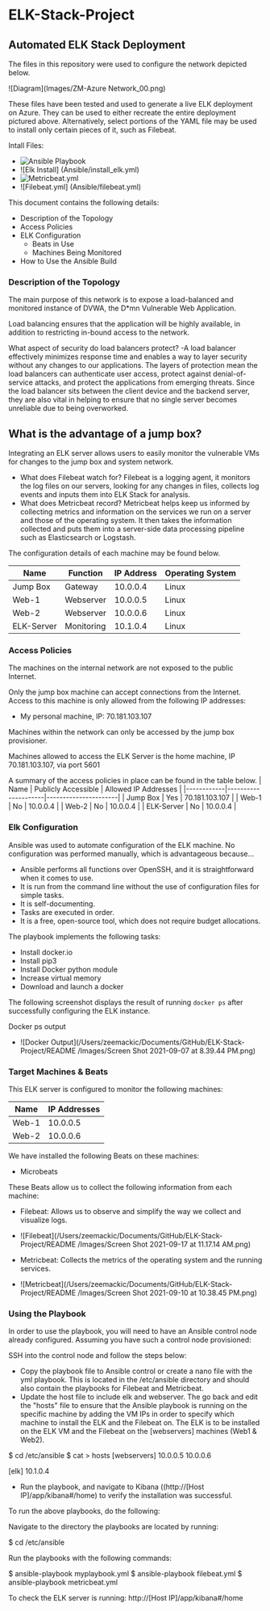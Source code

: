 # ELK-Stack-Project
## Automated ELK Stack Deployment

The files in this repository were used to configure the network depicted below.

![Diagram](Images/ZM-Azure Network_00.png)

These files have been tested and used to generate a live ELK deployment on Azure. They can be used to either recreate the entire deployment pictured above. Alternatively, select portions of the YAML file may be used to install only certain pieces of it, such as Filebeat.

Intall Files:
- ![Ansible Playbook](Ansible/myplaybook.yml)
- ![Elk Install] (Ansible/install_elk.yml)
- ![Metricbeat.yml](Ansible/metricbeat.yml)
- ![Filebeat.yml] (Ansible/filebeat.yml)

This document contains the following details:
- Description of the Topology
- Access Policies
- ELK Configuration
  - Beats in Use
  - Machines Being Monitored
- How to Use the Ansible Build


### Description of the Topology

The main purpose of this network is to expose a load-balanced and monitored instance of DVWA, the D*mn Vulnerable Web Application.

Load balancing ensures that the application will be highly available, in addition to restricting in-bound access to the network.

What aspect of security do load balancers protect? 
-A load balancer effectively minimizes response time and enables a way to layer security without any changes to our applications. The layers of protection mean the load balancers can authenticate user access, protect against denial-of-service attacks, and protect the applications from emerging threats. Since the load balancer sits between the client device and the backend server, they are also vital in helping to ensure that no single server becomes unreliable due to being overworked.

What is the advantage of a jump box?
-

Integrating an ELK server allows users to easily monitor the vulnerable VMs for changes to the jump box and system network.
- What does Filebeat watch for? Filebeat is a logging agent, it monitors the log files on our servers, looking for any changes in files, collects log events and inputs them into ELK Stack for analysis.
- What does Metricbeat record? Metricbeat helps keep us informed by collecting metrics and information on the services we run on a server and those of the operating system. It then takes the information collected and puts them into a server-side data processing pipeline such as Elasticsearch or Logstash.

The configuration details of each machine may be found below.

| Name       | Function   | IP Address | Operating System |
|------------|------------|------------|------------------|
| Jump Box   | Gateway    | 10.0.0.4   | Linux            |
| Web-1      | Webserver  | 10.0.0.5   | Linux            |
| Web-2      | Webserver  | 10.0.0.6   | Linux            |
| ELK-Server | Monitoring | 10.1.0.4   | Linux            |

### Access Policies

The machines on the internal network are not exposed to the public Internet. 

Only the jump box machine can accept connections from the Internet. Access to this machine is only allowed from the following IP addresses:
- My personal machine, IP: 70.181.103.107

Machines within the network can only be accessed by the jump box provisioner.

Machines allowed to access the ELK Server is the home machine, IP 70.181.103.107, via port 5601

A summary of the access policies in place can be found in the table below.
| Name       | Publicly Accessible | Allowed IP Addresses |
|------------|---------------------|----------------------|
| Jump Box   | Yes                 | 70.181.103.107       |
| Web-1      | No                  | 10.0.0.4             |
| Web-2      | No                  | 10.0.0.4             |
| ELK-Server | No                  | 10.0.0.4             |

### Elk Configuration

Ansible was used to automate configuration of the ELK machine. No configuration was performed manually, which is advantageous because...

- Ansible performs all functions over OpenSSH, and it is straightforward when it comes to use.
- It is run from the command line without the use of configuration files for simple tasks.
- It is self-documenting.
- Tasks are executed in order.
- It is a free, open-source tool, which does not require budget allocations.

The playbook implements the following tasks:
- Install docker.io
- Install pip3
- Install Docker python module
- Increase virtual memory
- Download and launch a docker

The following screenshot displays the result of running `docker ps` after successfully configuring the ELK instance.

Docker ps output

- ![Docker Output](/Users/zeemackic/Documents/GitHub/ELK-Stack-Project/README /Images/Screen Shot 2021-09-07 at 8.39.44 PM.png)

### Target Machines & Beats
This ELK server is configured to monitor the following machines:

| Name  | IP Addresses |
|-------|--------------|
| Web-1 | 10.0.0.5     |
| Web-2 | 10.0.0.6     |


We have installed the following Beats on these machines:
- Microbeats

These Beats allow us to collect the following information from each machine:
- Filebeat: Allows us to observe and simplify the way we collect and visualize logs.

- ![Filebeat](/Users/zeemackic/Documents/GitHub/ELK-Stack-Project/README /Images/Screen Shot 2021-09-17 at 11.17.14 AM.png)

- Metricbeat: Collects the metrics of the operating system and the running services.

- ![Metricbeat](/Users/zeemackic/Documents/GitHub/ELK-Stack-Project/README /Images/Screen Shot 2021-09-10 at 10.38.45 PM.png)

### Using the Playbook
In order to use the playbook, you will need to have an Ansible control node already configured. Assuming you have such a control node provisioned: 

SSH into the control node and follow the steps below:
- Copy the playbook file to Ansible control or create a nano file with the yml playbook. This is located in the /etc/ansible directory and should also contain the playbooks for Filebeat and Metricbeat.
- Update the host file to include elk and webserver. The go back and edit the "hosts" file to ensure that the Ansible playbook is running on the specific machine by adding the VM IPs in order to specify which machine to install the ELK and the Filebeat on. 
The ELK is to be installed on the ELK VM and the Filebeat on the [webservers] machines (Web1 & Web2).

$ cd /etc/ansible
$ cat > hosts 
[webservers]
10.0.0.5
10.0.0.6

[elk]
10.1.0.4


- Run the playbook, and navigate to Kibana ((http://[Host IP]/app/kibana#/home) to verify the installation was successful.


To run the above playbooks, do the following:

Navigate to the directory the playbooks are located by running: 

$ cd /etc/ansible

Run the playbooks with the following commands:

$ ansible-playbook myplaybook.yml
$ ansible-playbook filebeat.yml
$ ansible-playbook metricbeat.yml


To check the ELK server is running:
http://[Host IP]/app/kibana#/home

